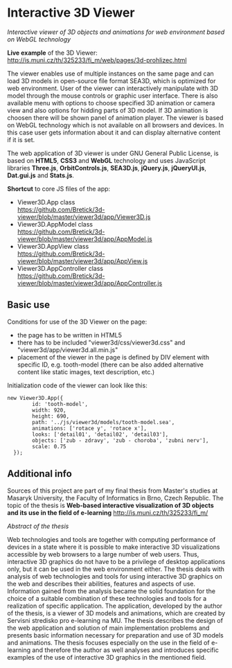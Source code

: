 Interactive 3D Viewer
==

*Interactive viewer of 3D objects and animations for web environment based on WebGL technology*

**Live example** of the 3D Viewer: http://is.muni.cz/th/325233/fi_m/web/pages/3d-prohlizec.html

The viewer enables use of multiple instances on the same page and can load 3D models in open-source file format SEA3D, which is optimized for web environment. User of the viewer can interactively manipulate with 3D model through the mouse controls or graphic user interface. There is also available menu with options to choose specified 3D animation or camera view and also options for hidding parts of 3D model. If 3D animation is choosen there will be shown panel of animation player. The viewer is based on WebGL technology which is not available on all browsers and devices. In this case user gets information about it and can display alternative content if it is set.

The web application of 3D viewer is under GNU General Public License, is based on **HTML5**, **CSS3** and **WebGL** technology and uses JavaScript libraries **Three.js**, **OrbitControls.js**, **SEA3D.js**, **jQuery.js**, **jQueryUI.js**, **Dat.gui.js** and **Stats.js**.   

**Shortcut** to core JS files of the app:
* Viewer3D.App class<br /> 
https://github.com/Bretick/3d-viewer/blob/master/viewer3d/app/Viewer3D.js 
* Viewer3D.AppModel class<br /> 
https://github.com/Bretick/3d-viewer/blob/master/viewer3d/app/AppModel.js 
* Viewer3D.AppView class<br /> 
https://github.com/Bretick/3d-viewer/blob/master/viewer3d/app/AppView.js
* Viewer3D.AppController class<br />
https://github.com/Bretick/3d-viewer/blob/master/viewer3d/app/AppController.js


Basic use
--

Conditions for use of the 3D Viewer on the page:
* the page has to be written in HTML5
* there has to be included "viewer3d/css/viewer3d.css" and "viewer3d/app/viewer3d.all.min.js" 
* placement of the viewer in the page is defined by DIV element with specific ID, e.g. tooth-model (there can be also added alternative content like static images, text description, etc.)

Initialization code of the viewer can look like this:
```
new Viewer3D.App({
		id: 'tooth-model',
		width: 920,
		height: 690,
		path: '../js/viewer3d/models/tooth-model.sea',
		animations: ['rotace y', 'rotace x'],
		looks: ['detail01', 'detail02', 'detail03'],
		objects: ['zub - zdravy', 'zub - choroba', 'zubni nerv'],
		scale: 0.75
  });
```


Additional info
--
Sources of this project are part of my final thesis from Master's studies at Masaryk University, the Faculty of Informatics in Brno, Czech Republic. The topic of the thesis is **Web-based interactive visualization of 3D objects and its use in the field of e-learning** http://is.muni.cz/th/325233/fi_m/

*Abstract of the thesis*

Web technologies and tools are together with computing performance of devices in a state where it is possible to make interactive 3D visualizations accessible by web browsers to a large number of web users. Thus, interactive 3D graphics do not have to be a privilege of desktop applications only, but it can be used in the web environment either. The thesis deals with analysis of web technologies and tools for using interactive 3D graphics on the web and describes their abilities, features and aspects of use. Information gained from the analysis became the solid foundation for the choice of a suitable combination of these technologies and tools for a realization of specific application. The application, developed by the author of the thesis, is a viewer of 3D models and animations, which are created by Servisni stredisko pro e-learning na MU. The thesis describes the design of the web application and solution of main implementation problems and presents basic information necessary for preparation and use of 3D models and animations. The thesis focuses especially on the use in the field of e-learning and therefore the author as well analyses and introduces specific examples of the use of interactive 3D graphics in the mentioned field.


